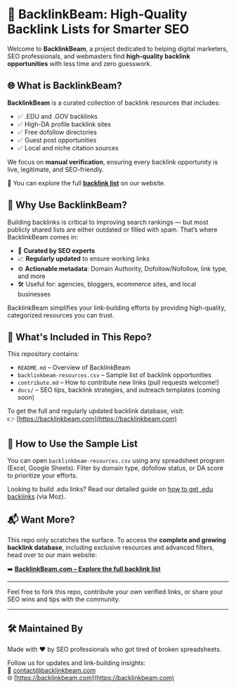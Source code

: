 # 🔗 BacklinkBeam: High-Quality Backlink Lists for Smarter SEO

Welcome to **BacklinkBeam**, a project dedicated to helping digital marketers, SEO professionals, and webmasters find **high-quality backlink opportunities** with less time and zero guesswork.

## 🌐 What is BacklinkBeam?

**BacklinkBeam** is a curated collection of backlink resources that includes:

- ✅ .EDU and .GOV backlinks
- ✅ High-DA profile backlink sites
- ✅ Free dofollow directories
- ✅ Guest post opportunities
- ✅ Local and niche citation sources

We focus on **manual verification**, ensuring every backlink opportunity is live, legitimate, and SEO-friendly.

📌 You can explore the full **[backlink list](https://backlinkbeam.com)** on our website.

## 🚀 Why Use BacklinkBeam?

Building backlinks is critical to improving search rankings — but most publicly shared lists are either outdated or filled with spam. That’s where BacklinkBeam comes in:

- 🧠 **Curated by SEO experts**  
- 📈 **Regularly updated** to ensure working links  
- ⚙️ **Actionable metadata**: Domain Authority, Dofollow/Nofollow, link type, and more  
- 🛠️ Useful for: agencies, bloggers, ecommerce sites, and local businesses

BacklinkBeam simplifies your link-building efforts by providing high-quality, categorized resources you can trust.

## 📂 What's Included in This Repo?

This repository contains:

- `README.md` – Overview of BacklinkBeam
- `backlinkbeam-resources.csv` – Sample list of backlink opportunities
- `contribute.md` – How to contribute new links (pull requests welcome!)
- `docs/` – SEO tips, backlink strategies, and outreach templates (coming soon)

To get the full and regularly updated backlink database, visit:  
👉 [https://backlinkbeam.com](https://backlinkbeam.com)

## 🔧 How to Use the Sample List

You can open `backlinkbeam-resources.csv` using any spreadsheet program (Excel, Google Sheets). Filter by domain type, dofollow status, or DA score to prioritize your efforts.

Looking to build .edu links? Read our detailed guide on [how to get .edu backlinks](https://moz.com/blog/how-to-get-edu-links) (via Moz).

## 📬 Want More?

This repo only scratches the surface. To access the **complete and growing backlink database**, including exclusive resources and advanced filters, head over to our main website:

➡️ **[BacklinkBeam.com – Explore the full backlink list](https://backlinkbeam.com)**

---

Feel free to fork this repo, contribute your own verified links, or share your SEO wins and tips with the community.

---

## 🛠 Maintained By

Made with ❤️ by SEO professionals who got tired of broken spreadsheets.

Follow us for updates and link-building insights:  
📧 contact@backlinkbeam.com  
🌐 [https://backlinkbeam.com](https://backlinkbeam.com)

